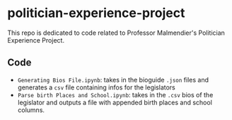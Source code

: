 # politician-experience-project

This repo is dedicated to code related to Professor Malmendier's Politician Experience Project.

## Code

* `Generating Bios File.ipynb`: takes in the bioguide `.json` files and generates a `csv` file containing infos for the legislators
* `Parse birth Places and School.ipynb`: takes in the `.csv` bios of the legislator and outputs a file with appended birth places and school columns.
